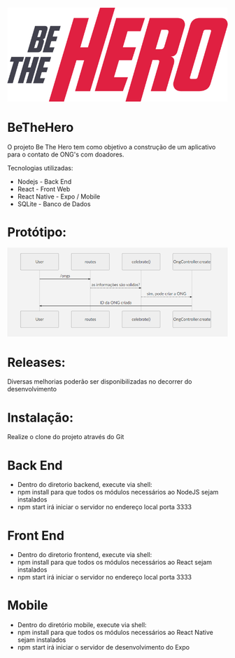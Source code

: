 ![](/image/logo.png)

# BeTheHero
O projeto Be The Hero tem como objetivo a construção de um aplicativo para o contato de ONG's com doadores.

Tecnologias utilizadas:

- Nodejs - Back End
- React - Front Web
- React Native - Expo / Mobile
- SQLite - Banco de Dados

# Protótipo:

![](/image/prototipo.png)

# Releases:

Diversas melhorias poderão ser disponibilizadas no decorrer do desenvolvimento

# Instalação:

Realize o clone do projeto através do Git

# Back End

- Dentro do diretorio backend, execute via shell:
- npm install para que todos os módulos necessários ao NodeJS sejam instalados
- npm start irá iniciar o servidor no endereço local porta 3333

# Front End

- Dentro do diretorio frontend, execute via shell:
- npm install para que todos os módulos necessários ao React sejam instalados
- npm start irá iniciar o servidor no endereço local porta 3333

# Mobile

- Dentro do diretório mobile, execute via shell:
- npm install para que todos os módulos necessários ao React Native sejam instalados
- npm start irá iniciar o servidor de desenvolvimento do Expo
